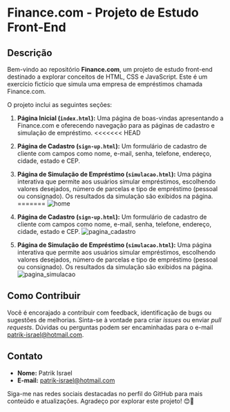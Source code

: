 # Finance.com - Projeto de Estudo Front-End

## Descrição

Bem-vindo ao repositório **Finance.com**, um projeto de estudo front-end destinado a explorar conceitos de HTML, CSS e JavaScript. Este é um exercício fictício que simula uma empresa de empréstimos chamada Finance.com.

O projeto inclui as seguintes seções:

1. **Página Inicial (`index.html`):** Uma página de boas-vindas apresentando a Finance.com e oferecendo navegação para as páginas de cadastro e simulação de empréstimo.
<<<<<<< HEAD


2. **Página de Cadastro (`sign-up.html`):** Um formulário de cadastro de cliente com campos como nome, e-mail, senha, telefone, endereço, cidade, estado e CEP.


3. **Página de Simulação de Empréstimo (`simulacao.html`):** Uma página interativa que permite aos usuários simular empréstimos, escolhendo valores desejados, número de parcelas e tipo de empréstimo (pessoal ou consignado). Os resultados da simulação são exibidos na página.
=======
   ![home](https://github.com/PatrikIsrael/frontend-training/assets/119878626/838a77f8-ff27-457e-accb-e667cc69fede)


3. **Página de Cadastro (`sign-up.html`):** Um formulário de cadastro de cliente com campos como nome, e-mail, senha, telefone, endereço, cidade, estado e CEP.
![pagina_cadastro](https://github.com/PatrikIsrael/frontend-training/assets/119878626/d8025850-da25-436a-a958-ed1a4c175ca3)


4. **Página de Simulação de Empréstimo (`simulacao.html`):** Uma página interativa que permite aos usuários simular empréstimos, escolhendo valores desejados, número de parcelas e tipo de empréstimo (pessoal ou consignado). Os resultados da simulação são exibidos na página.
![pagina_simulacao](https://github.com/PatrikIsrael/frontend-training/assets/119878626/79d5244d-df15-4aa8-839f-c5ab6863d4df)


## Como Contribuir

Você é encorajado a contribuir com feedback, identificação de bugs ou sugestões de melhorias. Sinta-se à vontade para criar *issues* ou enviar *pull requests*. Dúvidas ou perguntas podem ser encaminhadas para o e-mail patrik-israel@hotmail.com.

## Contato

- **Nome:** Patrik Israel
- **E-mail:** patrik-israel@hotmail.com

Siga-me nas redes sociais destacadas no perfil do GitHub para mais conteúdo e atualizações. Agradeço por explorar este projeto! 😊🚀
